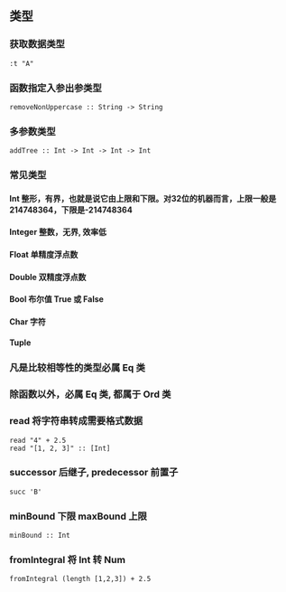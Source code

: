 ## 类型

### 获取数据类型

`:t "A"`

### 函数指定入参出参类型

`removeNonUppercase :: String -> String`

### 多参数类型

`addTree :: Int -> Int -> Int -> Int`

### 常见类型

#### Int 整形，有界，也就是说它由上限和下限。对32位的机器而言，上限一般是214748364，下限是-214748364

#### Integer 整数，无界, 效率低

#### Float 单精度浮点数

#### Double 双精度浮点数

#### Bool 布尔值 True 或 False

#### Char 字符

#### Tuple 

### 凡是比较相等性的类型必属 Eq 类

### 除函数以外，必属 Eq 类, 都属于 Ord 类

### read 将字符串转成需要格式数据

```
read "4" + 2.5   
read "[1, 2, 3]" :: [Int]
```

### successor 后继子, predecessor 前置子

`succ 'B' `

### minBound 下限 maxBound 上限

`minBound :: Int`

### fromIntegral 将 Int 转 Num

`fromIntegral (length [1,2,3]) + 2.5`



